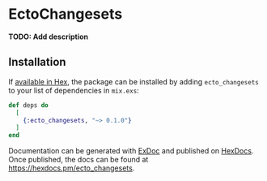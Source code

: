 # EctoChangesets

**TODO: Add description**

## Installation

If [available in Hex](https://hex.pm/docs/publish), the package can be installed
by adding `ecto_changesets` to your list of dependencies in `mix.exs`:

```elixir
def deps do
  [
    {:ecto_changesets, "~> 0.1.0"}
  ]
end
```

Documentation can be generated with [ExDoc](https://github.com/elixir-lang/ex_doc)
and published on [HexDocs](https://hexdocs.pm). Once published, the docs can
be found at <https://hexdocs.pm/ecto_changesets>.

